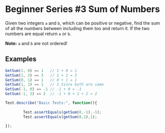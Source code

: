 # Beginner Series #3 Sum of Numbers

Given two integers `a` and `b`, which can be positive or negative, find the sum of all the numbers between including them too and return it. If the two numbers are equal return `a` or `b`.

**Note:** `a` and `b` are not ordered!

## Examples

```javascript
GetSum(1, 0) == 1   // 1 + 0 = 1
GetSum(1, 2) == 3   // 1 + 2 = 3
GetSum(0, 1) == 1   // 0 + 1 = 1
GetSum(1, 1) == 1   // 1 Since both are same
GetSum(-1, 0) == -1 // -1 + 0 = -1
GetSum(-1, 2) == 2  // -1 + 0 + 1 + 2 = 2
```



```javascript
Test.describe("Basic Tests:", function(){
       
        Test.assertEquals(getSum(0,-1),-1);
        Test.assertEquals(getSum(0,1),1);
        
});
```

